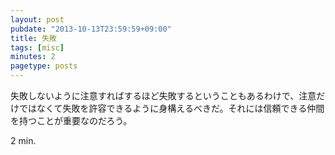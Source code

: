 ```yaml
---
layout: post
pubdate: "2013-10-13T23:59:59+09:00"
title: 失敗
tags: [misc]
minutes: 2
pagetype: posts
---
```

失敗しないように注意すればするほど失敗するということもあるわけで、注意だけではなくて失敗を許容できるように身構えるべきだ。それには信頼できる仲間を持つことが重要なのだろう。

2 min.
